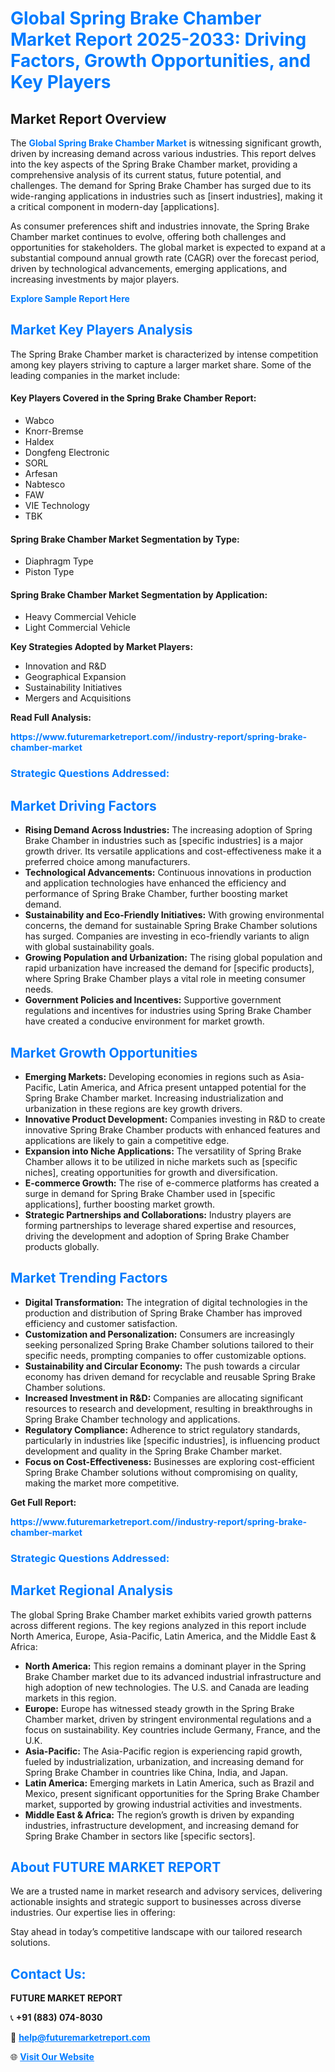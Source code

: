 <h1 style="color: #007BFF;">Global Spring Brake Chamber Market Report 2025-2033: Driving Factors, Growth Opportunities, and Key Players</h1>

<section id="overview">
<h2>Market Report Overview</h2>
<p>The <a href="https://www.futuremarketreport.com//industry-report/spring-brake-chamber-market" style="color: #007BFF; text-decoration: none;"><strong>Global Spring Brake Chamber Market</strong></a> is witnessing significant growth, driven by increasing demand across various industries. This report delves into the key aspects of the Spring Brake Chamber market, providing a comprehensive analysis of its current status, future potential, and challenges. The demand for Spring Brake Chamber has surged due to its wide-ranging applications in industries such as [insert industries], making it a critical component in modern-day [applications].</p>
<p>As consumer preferences shift and industries innovate, the Spring Brake Chamber market continues to evolve, offering both challenges and opportunities for stakeholders. The global market is expected to expand at a substantial compound annual growth rate (CAGR) over the forecast period, driven by technological advancements, emerging applications, and increasing investments by major players.</p>
</section>

<section id="overview">
<p><a href="https://www.futuremarketreport.com//request-sample/reportId=55100" style="color: #007BFF; text-decoration: none;"><strong>Explore Sample Report Here</strong></a></p>
</section>

<section id="key-players">
<h2 style="color: #007BFF;">Market Key Players Analysis</h2>
<p>The Spring Brake Chamber market is characterized by intense competition among key players striving to capture a larger market share. Some of the leading companies in the market include:</p>
<h4>Key Players Covered in the Spring Brake Chamber Report:</h4>
<ul><li>Wabco</li><li>Knorr-Bremse</li><li>Haldex</li><li>Dongfeng Electronic</li><li>SORL</li><li>Arfesan</li><li>Nabtesco</li><li>FAW</li><li>VIE Technology</li><li>TBK</li></ul>
<h4>Spring Brake Chamber Market Segmentation by Type:</h4>
<ul><li>Diaphragm Type</li><li>Piston Type</li></ul>

<h4>Spring Brake Chamber Market Segmentation by Application:</h4>
<ul><li>Heavy Commercial Vehicle</li><li>Light Commercial Vehicle</li></ul>
<p><strong>Key Strategies Adopted by Market Players:</strong></p>
<ul>
<li>Innovation and R&D</li>
<li>Geographical Expansion</li>
<li>Sustainability Initiatives</li>
<li>Mergers and Acquisitions</li>
</ul>
</section>

<section>
<p><strong>Read Full Analysis: </strong></p><a href="https://www.futuremarketreport.com//industry-report/spring-brake-chamber-market" style="color: #007BFF; text-decoration: none;"><strong>https://www.futuremarketreport.com//industry-report/spring-brake-chamber-market</strong></a>
<h3 style="color: #007BFF;">Strategic Questions Addressed:</h3>
</section>

<section id="driving-factors">
<h2 style="color: #007BFF;">Market Driving Factors</h2>
<ul>
<li><strong>Rising Demand Across Industries:</strong> The increasing adoption of Spring Brake Chamber in industries such as [specific industries] is a major growth driver. Its versatile applications and cost-effectiveness make it a preferred choice among manufacturers.</li>
<li><strong>Technological Advancements:</strong> Continuous innovations in production and application technologies have enhanced the efficiency and performance of Spring Brake Chamber, further boosting market demand.</li>
<li><strong>Sustainability and Eco-Friendly Initiatives:</strong> With growing environmental concerns, the demand for sustainable Spring Brake Chamber solutions has surged. Companies are investing in eco-friendly variants to align with global sustainability goals.</li>
<li><strong>Growing Population and Urbanization:</strong> The rising global population and rapid urbanization have increased the demand for [specific products], where Spring Brake Chamber plays a vital role in meeting consumer needs.</li>
<li><strong>Government Policies and Incentives:</strong> Supportive government regulations and incentives for industries using Spring Brake Chamber have created a conducive environment for market growth.</li>
</ul>
</section>

<section id="growth-opportunities">
<h2 style="color: #007BFF;">Market Growth Opportunities</h2>
<ul>
<li><strong>Emerging Markets:</strong> Developing economies in regions such as Asia-Pacific, Latin America, and Africa present untapped potential for the Spring Brake Chamber market. Increasing industrialization and urbanization in these regions are key growth drivers.</li>
<li><strong>Innovative Product Development:</strong> Companies investing in R&D to create innovative Spring Brake Chamber products with enhanced features and applications are likely to gain a competitive edge.</li>
<li><strong>Expansion into Niche Applications:</strong> The versatility of Spring Brake Chamber allows it to be utilized in niche markets such as [specific niches], creating opportunities for growth and diversification.</li>
<li><strong>E-commerce Growth:</strong> The rise of e-commerce platforms has created a surge in demand for Spring Brake Chamber used in [specific applications], further boosting market growth.</li>
<li><strong>Strategic Partnerships and Collaborations:</strong> Industry players are forming partnerships to leverage shared expertise and resources, driving the development and adoption of Spring Brake Chamber products globally.</li>
</ul>
</section>

<section id="trending-factors">
<h2 style="color: #007BFF;">Market Trending Factors</h2>
<ul>
<li><strong>Digital Transformation:</strong> The integration of digital technologies in the production and distribution of Spring Brake Chamber has improved efficiency and customer satisfaction.</li>
<li><strong>Customization and Personalization:</strong> Consumers are increasingly seeking personalized Spring Brake Chamber solutions tailored to their specific needs, prompting companies to offer customizable options.</li>
<li><strong>Sustainability and Circular Economy:</strong> The push towards a circular economy has driven demand for recyclable and reusable Spring Brake Chamber solutions.</li>
<li><strong>Increased Investment in R&D:</strong> Companies are allocating significant resources to research and development, resulting in breakthroughs in Spring Brake Chamber technology and applications.</li>
<li><strong>Regulatory Compliance:</strong> Adherence to strict regulatory standards, particularly in industries like [specific industries], is influencing product development and quality in the Spring Brake Chamber market.</li>
<li><strong>Focus on Cost-Effectiveness:</strong> Businesses are exploring cost-efficient Spring Brake Chamber solutions without compromising on quality, making the market more competitive.</li>
</ul>
</section>

<section>
<p><strong>Get Full Report: </strong></p><a href="https://www.futuremarketreport.com//industry-report/spring-brake-chamber-market" style="color: #007BFF; text-decoration: none;"><strong>https://www.futuremarketreport.com//industry-report/spring-brake-chamber-market</strong></a>
<h3 style="color: #007BFF;">Strategic Questions Addressed:</h3>
</section>


<section id="regional-analysis">
<h2 style="color: #007BFF;">Market Regional Analysis</h2>
<p>The global Spring Brake Chamber market exhibits varied growth patterns across different regions. The key regions analyzed in this report include North America, Europe, Asia-Pacific, Latin America, and the Middle East & Africa:</p>
<ul>
<li><strong>North America:</strong> This region remains a dominant player in the Spring Brake Chamber market due to its advanced industrial infrastructure and high adoption of new technologies. The U.S. and Canada are leading markets in this region.</li>
<li><strong>Europe:</strong> Europe has witnessed steady growth in the Spring Brake Chamber market, driven by stringent environmental regulations and a focus on sustainability. Key countries include Germany, France, and the U.K.</li>
<li><strong>Asia-Pacific:</strong> The Asia-Pacific region is experiencing rapid growth, fueled by industrialization, urbanization, and increasing demand for Spring Brake Chamber in countries like China, India, and Japan.</li>
<li><strong>Latin America:</strong> Emerging markets in Latin America, such as Brazil and Mexico, present significant opportunities for the Spring Brake Chamber market, supported by growing industrial activities and investments.</li>
<li><strong>Middle East & Africa:</strong> The region’s growth is driven by expanding industries, infrastructure development, and increasing demand for Spring Brake Chamber in sectors like [specific sectors].</li>
</ul>
</section>

<footer>
<h2 style="color: #007BFF;">About FUTURE MARKET REPORT</h2>
<p>We are a trusted name in market research and advisory services, delivering actionable insights and strategic support to businesses across diverse industries. Our expertise lies in offering:</p>

<p>Stay ahead in today’s competitive landscape with our tailored research solutions.</p>

<h2 style="color: #007BFF;">Contact Us:</h2>
<p><strong>FUTURE MARKET REPORT</strong></p>
<p>📞 <strong>+91 (883) 074-8030</strong></p>
<p>📧 <strong><a href="mailto:help@futuremarketreport.com" style="color: #007BFF;">help@futuremarketreport.com</a></strong></p>
<p>🌐 <strong><a href="https://www.futuremarketreport.com/" style="color: #007BFF;">Visit Our Website</a></strong></p>
</footer>